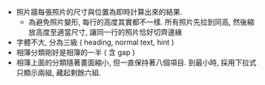  - 照片牆每張照片的尺寸與位置為即時計算出來的結果.
   - 為避免照片變形, 每行的高度其實都不一樣. 所有照片先拉到同高, 然後縮放高度至適當尺寸, 讓同一行的照片恰好切齊邊緣
 - 字體不大, 分為三級 ( heading, normal text, hint )
 - 相簿分類剛好是相簿的一半 ( 含 gap )
 - 相簿上面的分類隨著畫面縮小, 但一直保持著八個項目.
   到最小時, 採用下拉式只顯示兩組, 藏起剩餘六組.
